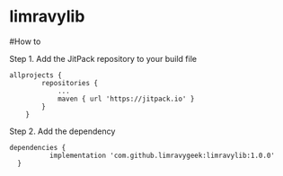# limravylib

#How to

Step 1. Add the JitPack repository to your build file


```
allprojects {
		repositories {
			...
			maven { url 'https://jitpack.io' }
		}
	}
```	
	
  
  Step 2. Add the dependency
  
  ```
  dependencies {
	        implementation 'com.github.limravygeek:limravylib:1.0.0'
	}
```
  
